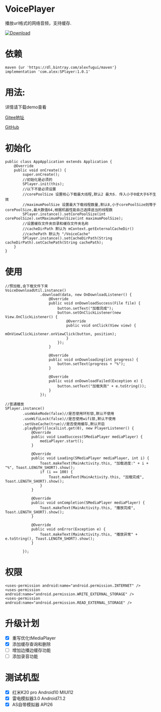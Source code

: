 # VoicePlayer
播放url格式的网络音频，支持缓存.
  
[ ![Download](https://api.bintray.com/packages/alexfugui/maven/sPlayer/images/download.svg?version=1.0.1) ](https://bintray.com/alexfugui/maven/sPlayer/1.0.1/link)

# 依赖 
```
maven {ur 'https://dl.bintray.com/alexfugui/maven'}
implementation 'com.alex:SPlayer:1.0.1'
```

# 用法:
详情请下载demo查看


[Gitee地址](https://gitee.com/alexfugui/VoicePlayer "Gitee")
  
[GitHub](https://github.com/AlexFugui/VoicePlayer "GitHub")

# 初始化
```
public class AppApplication extends Application {
    @Override
    public void onCreate() {
        super.onCreate();
        //初始化是必须的
        SPlayer.init(this);
        //以下不是必须设置
        //corePoolSize 设置核心下载最大线程,默认2 最大6. 传入小于0或大于6不生效
        //maximumPoolSize 设置最大下载线程数量,默认8,小于corePoolSize则等于corePoolSize,最大数值64,根据机器性能自己选择适当的线程数
        SPlayer.instance().setCorePoolSize(int corePoolSize).setMaximumPoolSize(int maximumPoolSize);
        //设置缓存文件夹目录和缓存文件夹名称
        //cacheDirPath 默认为 mContext.getExternalCacheDir()
        //cachePath 默认为 "/VoiceCache"
        SPlayer.instance().setCacheDirPath(String cacheDirPath).setCachePath(String cachePath);
    }
}
```

# 使用
```
//预加载,会下载文件下来
VoiceDownloadUtil.instance()
                .download(data, new OnDownloadListener() {
                    @Override
                    public void onDownloadSuccess(File file) {
                        button.setText("加载完成");
                        button.setOnClickListener(new View.OnClickListener() {
                            @Override
                            public void onClick(View view) {
                                mOnViewClickListener.onViewClick(button, position);
                            }
                        });
                    }

                    @Override
                    public void onDownloading(int progress) {
                        button.setText(progress + "%");
                    }

                    @Override
                    public void onDownloadFailed(Exception e) {
                        button.setText("加载失败" + e.toString());
                    }
                });
```

```
//普通播放
SPlayer.instance()
        .useWakeMode(false)//是否使用环形锁,默认不使用
        .useWifiLock(false)//是否使用wifi锁,默认不使用
        .setUseCache(true)//是否使用缓存,默认开启
        .playByUrl(localList.get(0), new PlayerListener() {
            @Override
            public void LoadSuccess(SMediaPlayer mediaPlayer) {
                mediaPlayer.start();
            }

            @Override
            public void Loading(SMediaPlayer mediaPlayer, int i) {
                Toast.makeText(MainActivity.this, "加载进度:" + i + "%", Toast.LENGTH_SHORT).show();
                if (i == 100) {
                    Toast.makeText(MainActivity.this, "加载完成", Toast.LENGTH_SHORT).show();
                }
            }

            @Override
            public void onCompletion(SMediaPlayer mediaPlayer) {
                Toast.makeText(MainActivity.this, "播放完成", Toast.LENGTH_SHORT).show();
            }

            @Override
            public void onError(Exception e) {
                Toast.makeText(MainActivity.this, "播放异常" + e.toString(), Toast.LENGTH_SHORT).show();
            }

        });

```
# 权限
```
<uses-permission android:name="android.permission.INTERNET" />
<uses-permission android:name="android.permission.WRITE_EXTERNAL_STORAGE" />
<uses-permission android:name="android.permission.READ_EXTERNAL_STORAGE" />
```

# 升级计划
- [x] 重写优化tMediaPlayer
- [x] 添加缓存查询和删除
- [ ] 增加边播边缓存功能
- [ ] 添加录音功能

# 测试机型
- [x] 红米K20 pro Android10 MIUI12
- [x] 雷电模拟器3.0 Android7.1.2
- [x] AS自带模拟器 API26
